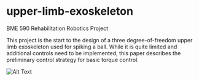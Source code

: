 # upper-limb-exoskeleton
BME 590 Rehabilitation Robotics Project

This project is the start to the design of a three degree-of-freedom upper limb exoskeleton used for spiking a ball.  While it is quite limited and additional controls need to be implemented, this paper describes the preliminary control strategy for basic torque control.

![Alt Text]()
